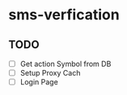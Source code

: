 # sms-verfication



## TODO

 -[ ] Get action Symbol from DB
 -[ ] Setup Proxy Cach
 -[ ] Login Page
